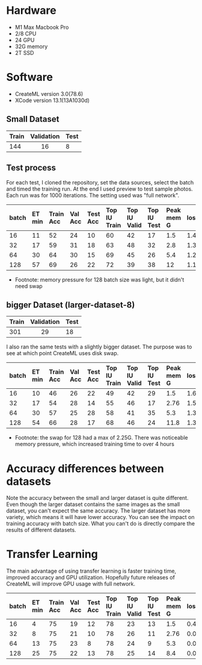 # Hardware
* M1 Max Macbook Pro
* 2/8 CPU
* 24 GPU
* 32G memory
* 2T SSD

# Software
* CreateML version 3.0(78.6)
* XCode version 13.1(13A1030d) 


## Small Dataset
|Train	 | Validation | Test |
|--------|:----------:|:-----|
|144	   |16          |	8    |

## Test process

For each test, I cloned the repository, set the data sources, select the batch and timed the training run. At the end I used preview to test sample photos. Each run was for 1000 iterations. The setting used was "full network".


|batch	 | ET min | Train Acc | Val Acc | Test Acc | Top IU Train | Top IU Valid | Top IU Test | Peak mem G | loss |
|--------|:-------|:----------|:--------|:---------|:-------------|:-------------|:------------|:-----------|:-----|
|16	     | 11     | 52        | 24      | 10       | 60           | 42           | 17          |	1.5       | 1.49 |
|32	     | 17     | 59        | 31      | 18       | 63           | 48           | 32          |	2.8       | 1.32 |
|64	     | 30     | 64        | 30      | 15       | 69           | 45           | 26          |	5.4       | 1.27 |
|128     | 57     | 69        | 26      | 22       | 72           | 39           | 38          |	12        | 1.18 |

* Footnote: memory pressure for 128 batch size was light, but it didn't need swap

## bigger Dataset (larger-dataset-8)
|Train	 | Validation | Test |
|--------|:----------:|:-----|
|301	   |29          |	18   |

I also ran the same tests with a slightly bigger dataset. The purpose was to see at which point CreateML uses disk swap.

|batch	 | ET min | Train Acc | Val Acc | Test Acc | Top IU Train | Top IU Valid | Top IU Test | Peak mem G | loss |
|--------|:-------|:----------|:--------|:---------|:-------------|:-------------|:------------|:-----------|:-----|
|16	     | 10     | 46        | 26      | 22       | 49           | 42           | 29          | 1.5        | 1.64 |
|32	     | 17     | 54        | 28      | 14       | 55           | 46           | 17          | 2.76       | 1.53 |
|64	     | 30     | 57        | 25      | 28       | 58           | 41           | 35          | 5.3        | 1.36 |
|128     | 54     | 66        | 28      | 17       | 68           | 46           | 24          | 11.8       | 1.30 |

* Footnote: the swap for 128 had a max of 2.25G. There was noticeable memory pressure, which increased training time to over 4 hours

# Accuracy differences between datasets

Note the accuracy between the small and larger dataset is quite different. Even though the larger dataset contains the same images as the small dataset, you can't expect the same accuracy. The larger dataset has more variety, which means it will have lower accuracy. You can see the impact on training accuracy with batch size. What you can't do is directly compare the results of different datasets.

# Transfer Learning

The main advantage of using transfer learning is faster training time, improved accuracy and GPU utilization. Hopefully future releases of CreateML will improve GPU usage with full network.

|batch	 | ET min | Train Acc | Val Acc | Test Acc | Top IU Train | Top IU Valid | Top IU Test | Peak mem G | loss |
|--------|:-------|:----------|:--------|:---------|:-------------|:-------------|:------------|:-----------|:-----|
|16	     | 4      | 75        | 19      | 12       | 78           | 23           | 13          | 1.5        | 0.41 |
|32	     | 8      | 75        | 21      | 10       | 78           | 26           | 11          | 2.76       | 0.02 |
|64	     | 13     | 75        | 23      | 8        | 78           | 24           | 9           | 5.3        | 0.017 |
|128     | 25     | 75        | 22      | 13       | 78           | 25           | 14          | 8.4        | 0.012 |
